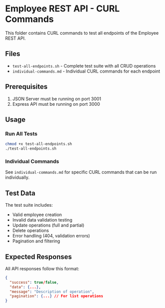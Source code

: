 # Employee REST API - CURL Commands

This folder contains CURL commands to test all endpoints of the Employee REST API.

## Files

- `test-all-endpoints.sh` - Complete test suite with all CRUD operations
- `individual-commands.md` - Individual CURL commands for each endpoint

## Prerequisites

1. JSON Server must be running on port 3001
2. Express API must be running on port 3000

## Usage

### Run All Tests
```bash
chmod +x test-all-endpoints.sh
./test-all-endpoints.sh
```

### Individual Commands

See `individual-commands.md` for specific CURL commands that can be run individually.

## Test Data

The test suite includes:
- Valid employee creation
- Invalid data validation testing
- Update operations (full and partial)
- Delete operations
- Error handling (404, validation errors)
- Pagination and filtering

## Expected Responses

All API responses follow this format:
```json
{
  "success": true/false,
  "data": {...},
  "message": "Description of operation",
  "pagination": {...} // For list operations
}
```